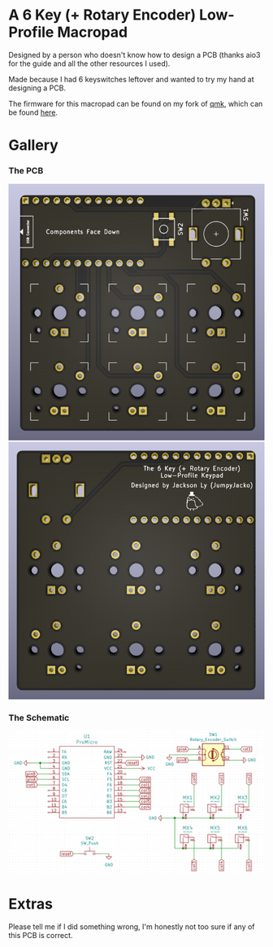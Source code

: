 # A 6 Key (+ Rotary Encoder) Low-Profile Macropad
Designed by a person who doesn't know how to design a PCB (thanks aio3 for the guide and all the other resources I used).

Made because I had 6 keyswitches leftover and wanted to try my hand at designing a PCB.

The firmware for this macropad can be found on my fork of [qmk](https://github.com/qmk/qmk_firmware), which can be found [here](https://github.com/JumpyJacko/qmk_firmware/tree/master/keyboards/6klpm).

# Gallery
### The PCB
![Front](./6_key_lp_macropad_front.png)
![Back](./6_key_lp_macropad_back.png)

### The Schematic
![Schematic](./6_key_lp_macropad_schema.png)


# Extras
Please tell me if I did something wrong, I'm honestly not too sure if any of this PCB is correct.